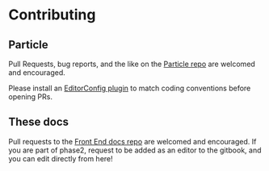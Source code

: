 # Contributing

## Particle <a id="particle"></a>

Pull Requests, bug reports, and the like on the [Particle repo](https://github.com/phase2/particle) are welcomed and encouraged.

Please install an [EditorConfig plugin](http://editorconfig.org/) to match coding conventions before opening PRs.

## These docs <a id="these-docs"></a>

Pull requests to the [Front End docs repo](https://github.com/phase2/frontend-docs) are welcomed and encouraged. If you are part of phase2, request to be added as an editor to the gitbook, and you can edit directly from here!
